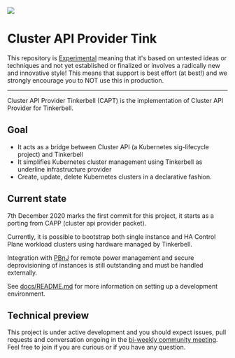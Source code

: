![](https://img.shields.io/badge/Stability-Experimental-red.svg)

# Cluster API Provider Tink

This repository is
[Experimental](https://github.com/packethost/standards/blob/main/experimental-statement.md)
meaning that it's based on untested ideas or techniques and not yet established
or finalized or involves a radically new and innovative style! This means that
support is best effort (at best!) and we strongly encourage you to NOT use this
in production.

---

Cluster API Provider Tinkerbell (CAPT) is the implementation of Cluster API
Provider for Tinkerbell.

## Goal

* It acts as a bridge between Cluster API (a Kubernetes sig-lifecycle project)
  and Tinkerbell
* It simplifies Kubernetes cluster management using Tinkerbell as underline
  infrastructure provider
* Create, update, delete Kubernetes clusters in a declarative fashion.

## Current state

7th December 2020 marks the first commit for this project, it starts as a
porting from CAPP (cluster api provider packet).

Currently, it is possible to bootstrap both single instance and HA Control Plane workload 
clusters using hardware managed by Tinkerbell.

Integration with [PBnJ](https://github.com/tinkerbell/pbnj) for remote power management
and secure deprovisioning of instances is still outstanding and must be handled externally.

See [docs/README.md](docs/README.md) for more information on setting up a development
environment.

## Technical preview

This project is under active development and you should expect issues, pull
requests and conversation ongoing in the [bi-weekly community
meeting](https://github.com/tinkerbell/.github/blob/main/COMMUNICATION.md#contributors-mailing-list).
Feel free to join if you are curious or if you have any question.
